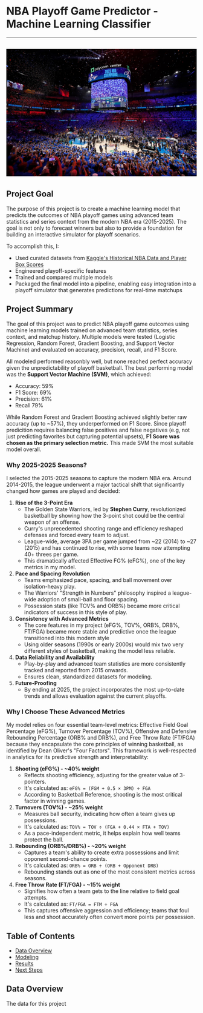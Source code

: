 # NBA Playoff Game Predictor - Machine Learning Classifier
---
![NBA Playoffs Court](https://github.com/savannahvo/NBA-Playoffs-Game-Predictor/blob/main/2025%20NBA%20Playoffs%20Court.jpeg?raw=true)
---
## Project Goal
The purpose of this project is to create a machine learning model that predicts the outcomes of NBA playoff games using advanced team statistics and series context from the modern NBA era (2015-2025). The goal is not only to forecast winners but also to provide a foundation for building an interactive simulator for playoff scenarios.

To accomplish this, I:
- Used curated datasets from [Kaggle's Historical NBA Data and Player Box Scores](https://www.kaggle.com/datasets/eoinamoore/historical-nba-data-and-player-box-scores/data)
- Engineered playoff-specific features
- Trained and compared multiple models
- Packaged the final model into a pipeline, enabling easy integration into a playoff simulator that generates predictions for real-time matchups

## Project Summary
The goal of this project was to predict NBA playoff game outcomes using machine learning models trained on advanced team statistics, series context, and matchup history. Multiple models were tested (Logistic Regression, Random Forest, Gradient Boosting, and Support Vector Machine) and evaluated on accuracy, precision, recall, and F1 Score.

All modeled performed reasonbly well, but none reached perfect accuracy given the unpredictability of playoff basketball. The best performing model was the **Support Vector Machine (SVM)**, which achieved:
- Accuracy: 59%
- F1 Score: 69%
- Precision: 61%
- Recall 79%

While Random Forest and Gradient Boosting achieved slightly better raw accuracy (up to ~57%), they underperformed on F1 Score. Since playoff predicition requires balancing false positives and false negatives (e.g, not just predicting favorites but capturing potential upsets), **F1 Score was chosen as the primary selection metric.** This made SVM the most suitable model overall. 

### Why 2025-2025 Seasons?
I selected the 2015-2025 seasons to capture the modern NBA era. Around 2014-2015, the league underwent a major tactical shift that significantly changed how games are played and decided:  
  1. **Rise of the 3-Point Era**
     - The Golden State Warriors, led by **Stephen Curry**, revolutionized basketball by showing how the 3-point shot could be the central weapon of an offense.
     - Curry's unprecedented shooting range and efficiency reshaped defenses and forced every team to adjust.
     - League-wide, average 3PA per game jumped from ~22 (2014) to ~27 (2015) and has continued to rise, with some teams now attempting 40+ threes per game.
     - This dramatically affected Effective FG% (eFG%), one of the key metrics in my model.
  2. **Pace and Spacing Revolution**
     - Teams emphasized pace, spacing, and ball movement over isolation-heavy play.
     - The Warriors' "Strength in Numbers" philosophy inspired a league-wide adoption of small-ball and floor spacing.
     - Possession stats (like TOV% and ORB%) became more critical indicators of success in this style of play.
  3. **Consistency with Advanced Metrics**
     - The core features in my project (eFG%, TOV%, ORB%, DRB%, FT/FGA) became more stable and predictive once the league transitioned into this modern style
     - Using older seasons (1990s or early 2000s) would mix two very different styles of basketball, making the model less reliable.
  4. **Data Reliability and Availability**
     - Play-by-play and advanced team statistics are more consistently tracked and reported from 2015 onwards.
     - Ensures clean, standardized datasets for modeling.
  5. **Future-Proofing**
     - By ending at 2025, the project incorporates the most up-to-date trends and allows evaluation against the current playoffs.

### Why I Choose These Advanced Metrics
My model relies on four essential team-level metrics: Effective Field Goal Percentage (eFG%), Turnover Percentage (TOV%), Offensive and Defensive Rebounding Percentage (ORB% and DRB%), and Free Throw Rate (FT/FGA) because they encapsulate the core principles of winning basketball, as identified by Dean Oliver's "Four Factors". This framework is well-respected in analytics for its predictive strength and interpretability:
  1. **Shooting (eFG%) - ~40% weight**
     - Reflects shooting efficiency, adjusting for the greater value of 3-pointers.
     - It's calculated as: `eFG% = (FGM + 0.5 × 3PM) ÷ FGA`
     - According to Basketball Reference, shooting is the most critical factor in winning games.
  2. **Turnovers (TOV%) - ~25% weight**
     - Measures ball security, indicating how often a team gives up possessions.
     - It's calculated as: `TOV% = TOV ÷ (FGA + 0.44 × FTA + TOV)`
     - As a pace-independent metric, it helps explain how well teams protect the ball.
  3. **Rebounding (ORB%/DRB%) - ~20% weight**
     - Captures a team's ability to create extra possessions and limit opponent second-chance points.
     - It's calculated as: `ORB% = ORB ÷ (ORB + Opponent DRB)`
     - Rebounding stands out as one of the most consistent metrics across seasons.
  4. **Free Throw Rate (FT/FGA) - ~15% weight**
     - Signifies how often a team gets to the line relative to field goal attempts.
     - It's calculated as: `FT/FGA = FTM ÷ FGA`
     - This captures offensive aggression and efficiency; teams that foul less and shoot accurately often convert more points per possession.

## Table of Contents
- [Data Overview](#data-overview)
- [Modeling](#modeling)
- [Results](#results)
- [Next Steps](#next-steps)

## Data Overview
The data for this project 
